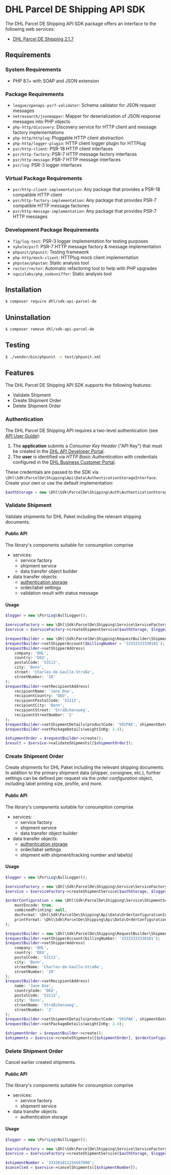 # DHL Parcel DE Shipping API SDK

The DHL Parcel DE Shipping API SDK package offers an interface to the following web services:

- [DHL Parcel DE Shipping 2.1.7](https://developer.dhl.com/api-reference/parcel-de-shipping-post-parcel-germany-v2)

## Requirements

### System Requirements

- PHP 8.1+ with SOAP and JSON extension

### Package Requirements

- `league/openapi-psr7-validator`: Schema validator for JSON request messages
- `netresearch/jsonmapper`: Mapper for deserialization of JSON response messages into PHP objects
- `php-http/discovery`: Discovery service for HTTP client and message factory implementations
- `php-http/httplug`: Pluggable HTTP client abstraction
- `php-http/logger-plugin`: HTTP client logger plugin for HTTPlug
- `psr/http-client`: PSR-18 HTTP client interfaces
- `psr/http-factory`: PSR-7 HTTP message factory interfaces
- `psr/http-message`: PSR-7 HTTP message interfaces
- `psr/log`: PSR-3 logger interfaces

### Virtual Package Requirements

- `psr/http-client-implementation`: Any package that provides a PSR-18 compatible HTTP client
- `psr/http-factory-implementation`: Any package that provides PSR-7 compatible HTTP message factories
- `psr/http-message-implementation`: Any package that provides PSR-7 HTTP messages

### Development Package Requirements

- `fig/log-test`: PSR-3 logger implementation for testing purposes
- `nyholm/psr7`: PSR-7 HTTP message factory & message implementation
- `phpunit/phpunit`: Testing framework
- `php-http/mock-client`: HTTPlug mock client implementation
- `phpstan/phpstan`: Static analysis tool
- `rector/rector`: Automatic refactoring tool to help with PHP upgrades
- `squizlabs/php_codesniffer`: Static analysis tool

## Installation

```bash
$ composer require dhl/sdk-api-parcel-de
```

## Uninstallation

```bash
$ composer remove dhl/sdk-api-parcel-de
```

## Testing

```bash
$ ./vendor/bin/phpunit -c test/phpunit.xml
```

## Features

The DHL Parcel DE Shipping API SDK supports the following features:

* Validate Shipment
* Create Shipment Order
* Delete Shipment Order

### Authentication

The DHL Parcel DE Shipping API requires a two-level authentication
(see [API User Guide](https://developer.dhl.com/api-reference/parcel-de-shipping-post-parcel-germany-v2#get-started-section/user-guide)):

1. The **application** submits a _Consumer Key Header_ ("API Key") that must be
   created in the [DHL API Developer Portal](https://developer.dhl.com/user/apps).
2. The **user** is identified via _HTTP Basic Authentication_ with credentials
   configured in the [DHL Business Customer Portal](https://geschaeftskunden.dhl.de/).

These credentials are passed to the SDK via `\Dhl\Sdk\ParcelDe\Shipping\Api\Data\AuthenticationStorageInterface`.
Create your own or use the default implementation:

```php
$authStorage = new \Dhl\Sdk\ParcelDe\Shipping\Auth\AuthenticationStorage('apiKey', 'user', 'password');
```

### Validate Shipment

Validate shipments for DHL Paket including the relevant shipping documents.

#### Public API

The library's components suitable for consumption comprise

* services:
  * service factory
  * shipment service
  * data transfer object builder
* data transfer objects:
  * [authentication storage](#Authentication)
  * order/label settings
  * validation result with status message

#### Usage

```php
$logger = new \Psr\Log\NullLogger();

$serviceFactory = new \Dhl\Sdk\ParcelDe\Shipping\Service\ServiceFactory();
$service = $serviceFactory->createShipmentService($authStorage, $logger, $sandbox = true);

$requestBuilder = new \Dhl\Sdk\ParcelDe\Shipping\RequestBuilder\ShipmentOrderRequestBuilder();
$requestBuilder->setShipperAccount($billingNumber = '33333333330101');
$requestBuilder->setShipperAddress(
    company: 'DHL',
    country: 'DEU',
    postalCode: '53113',
    city: 'Bonn',
    street: 'Charles-de-Gaulle-Straße',
    streetNumber: '20'
);
$requestBuilder->setRecipientAddress(
    recipientName: 'Jane Doe',
    recipientCountry: 'DEU',
    recipientPostalCode: '53113',
    recipientCity: 'Bonn',
    recipientStreet: 'Sträßchensweg',
    recipientStreetNumber: '2'
);
$requestBuilder->setShipmentDetails(productCode: 'V01PAK', shipmentDate: new \DateTimeImmutable('2023-02-23'));
$requestBuilder->setPackageDetails(weightInKg: 2.4);

$shipmentOrder = $requestBuilder->create();
$result = $service->validateShipments([$shipmentOrder]);
```
### Create Shipment Order

Create shipments for DHL Paket including the relevant shipping documents. In
addition to the primary shipment data (shipper, consignee, etc.), further
settings can be defined per request via the _order configuration_ object, including
label printing size, profile, and more.

#### Public API

The library's components suitable for consumption comprise

* services:
  * service factory
  * shipment service
  * data transfer object builder
* data transfer objects:
  * [authentication storage](#Authentication)
  * order/label settings
  * shipment with shipment/tracking number and label(s)

#### Usage

```php
$logger = new \Psr\Log\NullLogger();

$serviceFactory = new \Dhl\Sdk\ParcelDe\Shipping\Service\ServiceFactory();
$service = $serviceFactory->createShipmentService($authStorage, $logger, sandbox: true);

$orderConfiguration = new \Dhl\Sdk\ParcelDe\Shipping\Service\ShipmentService\OrderConfiguration(
    mustEncode: true,
    combinedPrinting: null,
    docFormat: \Dhl\Sdk\ParcelDe\Shipping\Api\Data\OrderConfigurationInterface::DOC_FORMAT_PDF,
    printFormat: \Dhl\Sdk\ParcelDe\Shipping\Api\Data\OrderConfigurationInterface::PRINT_FORMAT_A4
);

$requestBuilder = new \Dhl\Sdk\ParcelDe\Shipping\RequestBuilder\ShipmentOrderRequestBuilder();
$requestBuilder->setShipperAccount(billingNumber: '33333333330101');
$requestBuilder->setShipperAddress(
    company: 'DHL',
    country: 'DEU',
    postalCode: '53113',
    city: 'Bonn',
    streetName: 'Charles-de-Gaulle-Straße',
    streetNumber: '20'
);
$requestBuilder->setRecipientAddress(
    name: 'Jane Doe',
    countryCode: 'DEU',
    postalCode: '53113',
    city: 'Bonn',
    streetName: 'Sträßchensweg',
    streetNumber: '2'
);
$requestBuilder->setShipmentDetails(productCode: 'V01PAK', shipmentDate: new \DateTimeImmutable('2023-02-23'));
$requestBuilder->setPackageDetails(weightInKg: 2.4);

$shipmentOrder = $requestBuilder->create();
$shipments = $service->createShipments([$shipmentOrder], $orderConfiguration);
```

### Delete Shipment Order

Cancel earlier created shipments.

#### Public API

The library's components suitable for consumption comprise

* services:
  * service factory
  * shipment service
* data transfer objects:
  * authentication storage

#### Usage

```php
$logger = new \Psr\Log\NullLogger();

$serviceFactory = new \Dhl\Sdk\ParcelDe\Shipping\Service\ServiceFactory();
$service = $serviceFactory->createShipmentService($authStorage, $logger, sandbox: true);

$shipmentNumber = '333301011234567890';
$cancelled = $service->cancelShipments([$shipmentNumber]);
```
